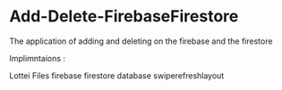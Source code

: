 # Add-Delete-FirebaseFirestore
The application of adding and deleting on the firebase and the firestore


Implimntaions :

Lottei Files
firebase firestore database
swiperefreshlayout
